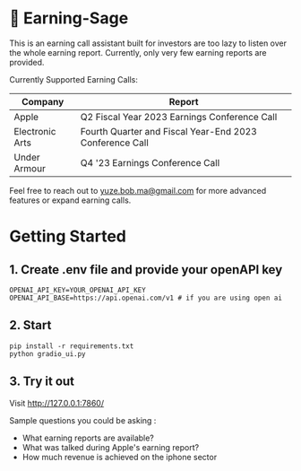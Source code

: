 # 🧙 Earning-Sage
This is an earning call assistant built for investors are too lazy to listen over the whole earning report. Currently, only very few earning reports are provided.

Currently Supported Earning Calls:

| Company | Report |
|---------|--------|
| Apple   | Q2 Fiscal Year 2023 Earnings Conference Call |
| Electronic Arts  | Fourth Quarter and Fiscal Year-End 2023 Conference Call |
| Under Armour | Q4 '23 Earnings Conference Call |

Feel free to reach out to yuze.bob.ma@gmail.com for more advanced features or expand earning calls.

# Getting Started

## 1. Create .env file and provide your openAPI key
```shell
OPENAI_API_KEY=YOUR_OPENAI_API_KEY
OPENAI_API_BASE=https://api.openai.com/v1 # if you are using open ai
```

## 2. Start
```shell
pip install -r requirements.txt
python gradio_ui.py
```

## 3. Try it out
Visit http://127.0.0.1:7860/ 

Sample questions you could be asking :

- What earning reports are available?
- What was talked during Apple's earning report?
- How much revenue is achieved on the iphone sector

